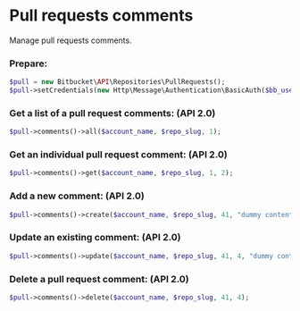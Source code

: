 # Pull requests comments

Manage pull requests comments.

### Prepare:
```php
$pull = new Bitbucket\API\Repositories\PullRequests();
$pull->setCredentials(new Http\Message\Authentication\BasicAuth($bb_user, $bb_pass));
```

### Get a list of a pull request comments: (API 2.0)

```php
$pull->comments()->all($account_name, $repo_slug, 1);
```

### Get an individual pull request comment: (API 2.0)

```php
$pull->comments()->get($account_name, $repo_slug, 1, 2);
```

### Add a new comment: (API 2.0)

```php
$pull->comments()->create($account_name, $repo_slug, 41, "dummy content");
```

### Update an existing comment: (API 2.0)

```php
$pull->comments()->update($account_name, $repo_slug, 41, 4, "dummy content [edited]");
```

### Delete a pull request comment: (API 2.0)

```php
$pull->comments()->delete($account_name, $repo_slug, 41, 4);
```
